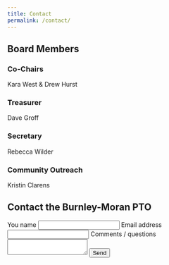 ```yaml
---
title: Contact
permalink: /contact/
---
```


## Board Members

### Co-Chairs
Kara West & Drew Hurst

### Treasurer
Dave Groff

### Secretary
Rebecca Wilder

### Community Outreach
Kristin Clarens

## Contact the Burnley-Moran PTO
<form class="usa-form" action="https://formspree.io/drewchurst@gmail.com" method="POST">
  <input type="hidden" name="_next" value="{{ site.url }}" />
  <input type="hidden" name="_subject" value="Contact form: {{ site.title }}" />
  <label for="name">You name</label>
  <input id="name" name="name" type="text">
  <label for="email-address" class="usa-input-required">Email address</label>
  <input id="email-address" name="email-address" type="email" required="" aria-required="true">
  <label for="comments">Comments / questions</label>
  <textarea id="comments" name="comments"></textarea>
  <input type="submit" value="Send">
</form>
